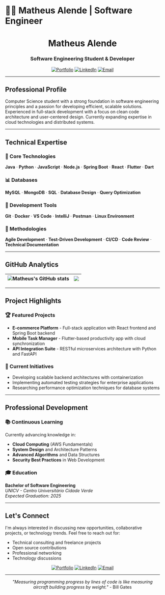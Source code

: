 # 👨‍💻 Matheus Alende | Software Engineer

<div align="center">

# Matheus Alende
### Software Engineering Student & Developer

[![Portfolio](https://img.shields.io/badge/🌐_Portfolio-000000?style=for-the-badge&logo=vercel&logoColor=white)](https://portfolio-fanch-mu-87.vercel.app/)
[![LinkedIn](https://img.shields.io/badge/💼_LinkedIn-0077B5?style=for-the-badge&logo=linkedin&logoColor=white)](https://www.linkedin.com/in/matheus-alende-26384a278)
[![Email](https://img.shields.io/badge/📧_Email-D14836?style=for-the-badge&logo=gmail&logoColor=white)](mailto:Matheuzoapires@gmail.com)

</div>

---

## Professional Profile

Computer Science student with a strong foundation in software engineering principles and a passion for developing efficient, scalable solutions. Experienced in full-stack development with a focus on clean code architecture and user-centered design. Currently expanding expertise in cloud technologies and distributed systems.

---

## Technical Expertise

### 🚀 Core Technologies
**Java** · **Python** · **JavaScript** · **Node.js** · **Spring Boot** · **React** · **Flutter** · **Dart**

### 📊 Databases
**MySQL** · **MongoDB** · **SQL** · **Database Design** · **Query Optimization**

### 🔧 Development Tools
**Git** · **Docker** · **VS Code** · **IntelliJ** · **Postman** · **Linux Environment**

### 🎯 Methodologies
**Agile Development** · **Test-Driven Development** · **CI/CD** · **Code Review** · **Technical Documentation**

---

## GitHub Analytics

<div align="center">

| <img align="center" src="https://github-readme-stats.vercel.app/api?username=Mathyess&show_icons=true&theme=algolia&hide_border=true&count_private=true" alt="Matheus's GitHub stats" /> | <img align="center" src="https://github-readme-stats.vercel.app/api/top-langs/?username=Mathyess&layout=compact&theme=algolia&hide_border=true" /> |
|:---:|:---:|

</div>

---

## Project Highlights

### 🏆 Featured Projects
- **E-commerce Platform** - Full-stack application with React frontend and Spring Boot backend
- **Mobile Task Manager** - Flutter-based productivity app with cloud synchronization
- **API Integration Suite** - RESTful microservices architecture with Python and FastAPI

### 🔄 Current Initiatives
- Developing scalable backend architectures with containerization
- Implementing automated testing strategies for enterprise applications
- Researching performance optimization techniques for database systems

---

## Professional Development

### 📚 Continuous Learning
Currently advancing knowledge in:
- **Cloud Computing** (AWS Fundamentals)
- **System Design** and Architecture Patterns
- **Advanced Algorithms** and Data Structures
- **Security Best Practices** in Web Development

### 🎓 Education
**Bachelor of Software Engineering**  
*UNICV - Centro Universitário Cidade Verde*  
*Expected Graduation: 2025*

---

## Let's Connect

I'm always interested in discussing new opportunities, collaborative projects, or technology trends. Feel free to reach out for:

- Technical consulting and freelance projects
- Open source contributions
- Professional networking
- Technology discussions

<div align="center">

[![Portfolio](https://img.shields.io/badge/View_Portfolio-000000?style=flat-square&logo=vercel&logoColor=white)](https://portfolio-fanch-mu-87.vercel.app/)
[![LinkedIn](https://img.shields.io/badge/Connect_on_LinkedIn-0077B5?style=flat-square&logo=linkedin&logoColor=white)](https://www.linkedin.com/in/matheus-alende-26384a278)
[![Email](https://img.shields.io/badge/Send_Email-D14836?style=flat-square&logo=gmail&logoColor=white)](mailto:Matheuzoapires@gmail.com)

</div>

---

<div align="center">

*"Measuring programming progress by lines of code is like measuring aircraft building progress by weight."* - Bill Gates

</div>
